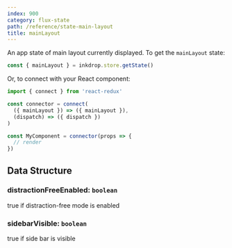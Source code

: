 ```yaml
---
index: 900
category: flux-state
path: /reference/state-main-layout
title: mainLayout
---
```


An app state of main layout currently displayed.
To get the `mainLayout` state:

```js
const { mainLayout } = inkdrop.store.getState()
```

Or, to connect with your React component:

```js
import { connect } from 'react-redux'

const connector = connect(
  ({ mainLayout }) => ({ mainLayout }),
  (dispatch) => ({ dispatch })
)

const MyComponent = connector(props => {
  // render
})
```

## Data Structure

### distractionFreeEnabled: `boolean`

true if distraction-free mode is enabled

### sidebarVisible: `boolean`

true if side bar is visible
